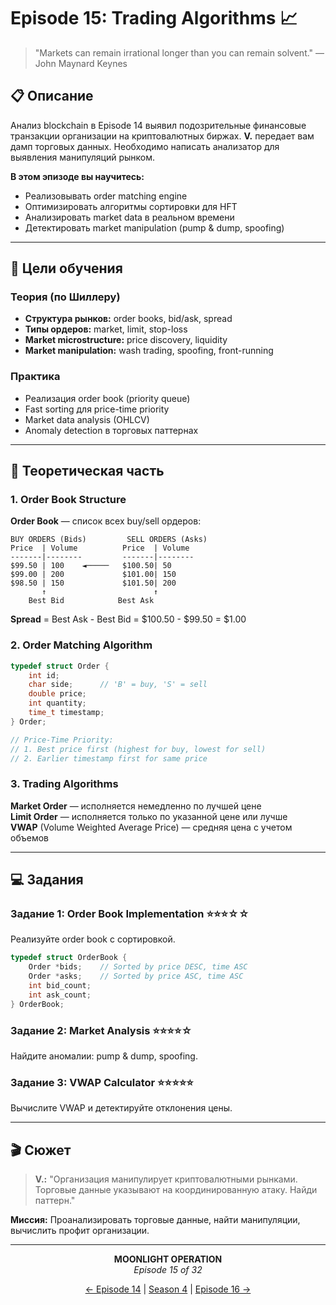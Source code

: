 # Episode 15: Trading Algorithms 📈

> "Markets can remain irrational longer than you can remain solvent." — John Maynard Keynes

## 📋 Описание

Анализ blockchain в Episode 14 выявил подозрительные финансовые транзакции организации на криптовалютных биржах. **V.** передает вам дамп торговых данных. Необходимо написать анализатор для выявления манипуляций рынком.

**В этом эпизоде вы научитесь:**
- Реализовывать order matching engine
- Оптимизировать алгоритмы сортировки для HFT
- Анализировать market data в реальном времени
- Детектировать market manipulation (pump & dump, spoofing)

---

## 🎯 Цели обучения

### Теория (по Шиллеру)
- **Структура рынков:** order books, bid/ask, spread
- **Типы ордеров:** market, limit, stop-loss
- **Market microstructure:** price discovery, liquidity
- **Market manipulation:** wash trading, spoofing, front-running

### Практика
- Реализация order book (priority queue)
- Fast sorting для price-time priority
- Market data analysis (OHLCV)
- Anomaly detection в торговых паттернах

---

## 📖 Теоретическая часть

### 1. Order Book Structure

**Order Book** — список всех buy/sell ордеров:

```
BUY ORDERS (Bids)         SELL ORDERS (Asks)
Price  | Volume          Price  | Volume
-------|--------         -------|--------
$99.50 | 100    ◄─────   $100.50| 50
$99.00 | 200             $101.00| 150
$98.50 | 150             $101.50| 200
       ↑                        ↑
    Best Bid            Best Ask
```

**Spread** = Best Ask - Best Bid = $100.50 - $99.50 = $1.00

### 2. Order Matching Algorithm

```c
typedef struct Order {
    int id;
    char side;      // 'B' = buy, 'S' = sell
    double price;
    int quantity;
    time_t timestamp;
} Order;

// Price-Time Priority:
// 1. Best price first (highest for buy, lowest for sell)
// 2. Earlier timestamp first for same price
```

### 3. Trading Algorithms

**Market Order** — исполняется немедленно по лучшей цене  
**Limit Order** — исполняется только по указанной цене или лучше  
**VWAP** (Volume Weighted Average Price) — средняя цена с учетом объемов

---

## 💻 Задания

### Задание 1: Order Book Implementation ⭐⭐⭐☆☆

Реализуйте order book с сортировкой.

```c
typedef struct OrderBook {
    Order *bids;    // Sorted by price DESC, time ASC
    Order *asks;    // Sorted by price ASC, time ASC
    int bid_count;
    int ask_count;
} OrderBook;
```

### Задание 2: Market Analysis ⭐⭐⭐⭐☆

Найдите аномалии: pump & dump, spoofing.

### Задание 3: VWAP Calculator ⭐⭐⭐⭐⭐

Вычислите VWAP и детектируйте отклонения цены.

---

## 🎬 Сюжет

> **V.:** "Организация манипулирует криптовалютными рынками. Торговые данные указывают на координированную атаку. Найди паттерн."

**Миссия:** Проанализировать торговые данные, найти манипуляции, вычислить профит организации.

---

<div align="center">

**MOONLIGHT OPERATION**  
*Episode 15 of 32*

[← Episode 14](../episode-14-blockchain-hashes/) | [Season 4](../README.md) | [Episode 16 →](../episode-16-data-structures/)

</div>
